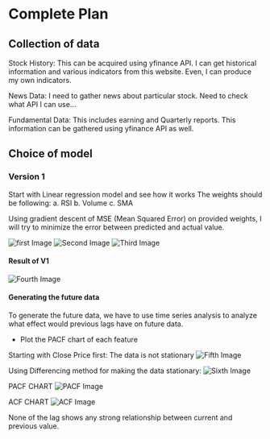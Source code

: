 # Complete Plan
## Collection of data
Stock History: This can be acquired using yfinance API. I can get historical information and various indicators from this website. Even, I can produce my own indicators.

News Data: I need to gather news about particular stock. Need to check what API I can use...

Fundamental Data: This includes earning and Quarterly reports. This information can be gathered using yfinance API as well.

## Choice of model
### Version 1
Start with Linear regression model and see how it works
The weights should be following:
a. RSI
b. Volume
c. SMA

Using gradient descent of MSE (Mean Squared Error) on provided weights, I will try to minimize the error between predicted and actual value.

![first Image](Maths/1.JPG)
![Second Image](Maths/2.JPG)
![Third Image](Maths/3.JPG)


#### Result of V1

![Fourth Image](Results/V1/V1_new.png)


#### Generating the future data
To generate the future data, we have to use time series analysis to analyze what effect would previous lags have on future data.
- Plot the PACF chart of each feature

Starting with Close Price first: 
The data is not stationary
![Fifth Image](Results/PACF/non_stationary_ClosePrice.png)

Using Differencing method for making the data stationary:
![Sixth Image](Results/PACF/stationarity_ClosePrice.png)

PACF CHART
![PACF Image](Results/PACF/PACF_of_ClosePrice.png)

ACF CHART
![ACF Image](Results/PACF/ACF_of_ClosePrice.png)

None of the lag shows any strong relationship between current and previous value.